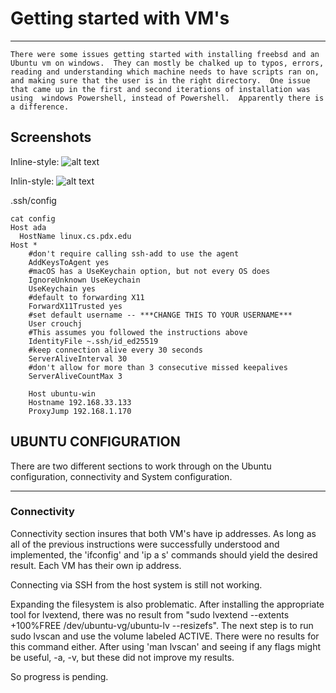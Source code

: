 # Getting started with VM's
-----

    There were some issues getting started with installing freebsd and an Ubuntu vm on windows.  They can mostly be chalked up to typos, errors, reading and understanding which machine needs to have scripts ran on, and making sure that the user is in the right directory.  One issue that came up in the first and second iterations of installation was using  windows Powershell, instead of Powershell.  Apparently there is a difference.


## Screenshots

Inline-style:
![alt text](https://gitlab.cecs.pdx.edu/crouchj/secdevops-crouchj/-/blob/main/hw1/reebsdifconfig.png "FreeBSD ifconfig picture")

Inlin-style:
![alt text](https://gitlab.cecs.pdx.edu/crouchj/secdevops-crouchj/-/blob/main/hw1/ubuntuipas.png  "Ubuntu VM ip a s command picture")

.ssh/config
```
cat config
Host ada
  HostName linux.cs.pdx.edu
Host *
    #don't require calling ssh-add to use the agent
    AddKeysToAgent yes
    #macOS has a UseKeychain option, but not every OS does
    IgnoreUnknown UseKeychain
    UseKeychain yes
    #default to forwarding X11
    ForwardX11Trusted yes
    #set default username -- ***CHANGE THIS TO YOUR USERNAME***
    User crouchj
    #This assumes you followed the instructions above
    IdentityFile ~.ssh/id_ed25519
    #keep connection alive every 30 seconds
    ServerAliveInterval 30
    #don't allow for more than 3 consecutive missed keepalives
    ServerAliveCountMax 3

    Host ubuntu-win
    Hostname 192.168.33.133
    ProxyJump 192.168.1.170

```

## UBUNTU CONFIGURATION

There are two different sections to work through on the Ubuntu configuration, connectivity and System configuration.
____

### Connectivity

Connectivity section insures that both VM's have ip addresses.  As long as all of the previous instructions were successfully understood and implemented, the 'ifconfig' and 'ip a s' commands should yield the desired result.  Each VM has their own ip address.

Connecting via SSH from the host system is still not working.  

Expanding the filesystem is also problematic.  After installing the appropriate tool for lvextend, there was no result from "sudo lvextend --extents +100%FREE /dev/ubuntu-vg/ubuntu-lv --resizefs".   The next step is to run sudo lvscan and use the volume labeled ACTIVE.   There were no results for this command either.  After using 'man lvscan' and seeing if any flags might be useful, -a, -v, but these did not improve my results.  

So progress is pending.



